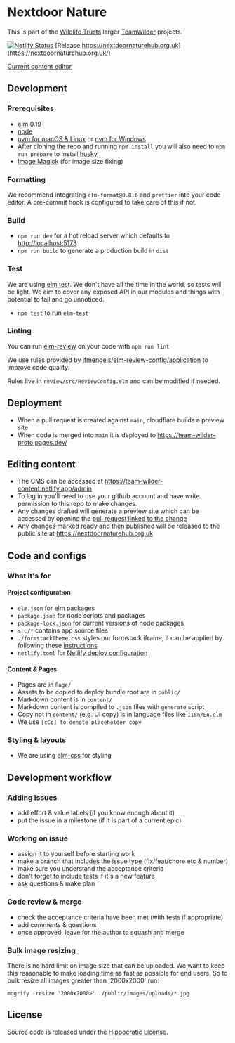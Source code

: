# Nextdoor Nature

This is part of the [Wildlife Trusts](https://www.wildlifetrusts.org/) larger [TeamWilder](https://www.hiwwt.org.uk/team-wilder) projects.

[![Netlify Status](https://api.netlify.com/api/v1/badges/383058cb-d638-4810-ba58-38139d1fdde0/deploy-status)](https://app.netlify.com/sites/team-wilder-content/deploys)
[Release https://nextdoornaturehub.org.uk](https://nextdoornaturehub.org.uk/)

[Current content editor](https://team-wilder-content.netlify.app/admin)

## Development

### Prerequisites

- [elm](http://elm-lang.org/) 0.19
- [node](https://nodejs.org/)
- [nvm for macOS & Linux](https://github.com/nvm-sh/nvm) or [nvm for Windows](https://github.com/coreybutler/nvm-windows)
- After cloning the repo and running `npm install` you will also need to `npm run prepare` to install [husky](https://blog.typicode.com/husky-git-hooks-autoinstall/)
- [Image Magick](https://imagemagick.org/index.php) (for image size fixing)

### Formatting

We recommend integrating `elm-format@0.8.6` and `prettier` into your code editor. A pre-commit hook is configured to take care of this if not.

### Build

- `npm run dev` for a hot reload server which defaults to [http://localhost:5173](http://localhost:5173)
- `npm run build` to generate a production build in `dist`

### Test

We are using [elm test](https://package.elm-lang.org/packages/elm-explorations/test/latest).
We don't have all the time in the world, so tests will be light.
We aim to cover any exposed API in our modules and things with potential to fail and go unnoticed.

- `npm test` to run `elm-test`

### Linting

You can run [elm-review](https://github.com/jfmengels/elm-review) on your code with `npm run lint`

We use rules provided by [jfmengels/elm-review-config/application](https://github.com/jfmengels/elm-review-config) to improve code quality.

Rules live in `review/src/ReviewConfig.elm` and can be modified if needed.

## Deployment

- When a pull request is created against `main`, cloudflare builds a preview site
- When code is merged into `main` it is deployed to https://team-wilder-proto.pages.dev/

## Editing content

- The CMS can be accessed at https://team-wilder-content.netlify.app/admin
- To log in you'll need to use your github account and have write permission to this repo to make changes.
- Any changes drafted will generate a preview site which can be accessed by opening the [pull request linked to the change](https://github.com/geeksforsocialchange/teamwilder/pulls)
- Any changes marked ready and then published will be released to the public site at https://nextdoornaturehub.org.uk

## Code and configs

### What it's for

#### Project configuration

- `elm.json` for elm packages
- `package.json` for node scripts and packages
- `package-lock.json` for current versions of node packages
- `src/*` contains app source files
- `./formstackTheme.css` styles our formstack iframe, it can be applied by following these [instructions](https://help.formstack.com/s/article/Custom-Form-Themes-and-CSS)
- `netlify.toml` for [Netlify deploy configuration](https://docs.netlify.com/configure-builds/file-based-configuration/)

#### Content & Pages

- Pages are in `Page/`
- Assets to be copied to deploy bundle root are in `public/`
- Markdown content is in `content/`
- Markdown content is compiled to `.json` files with `generate` script
- Copy not in `content/` (e.g. UI copy) is in language files like `I18n/En.elm`
- We use `[cCc] to denote placeholder copy`

### Styling & layouts

- We are using [elm-css](https://package.elm-lang.org/packages/rtfeldman/elm-css/latest/Css) for styling

## Development workflow

### Adding issues

- add effort & value labels (if you know enough about it)
- put the issue in a milestone (if it is part of a current epic)

### Working on issue

- assign it to yourself before starting work
- make a branch that includes the issue type (fix/feat/chore etc & number)
- make sure you understand the acceptance criteria
- don't forget to include tests if it's a new feature
- ask questions & make plan

### Code review & merge

- check the acceptance criteria have been met (with tests if appropriate)
- add comments & questions
- once approved, leave for the author to squash and merge

### Bulk image resizing

There is no hard limit on image size that can be uploaded. We want to keep
this reasonable to make loading time as fast as possible for end users. So
to bulk resize all images greater than '2000x2000' run:

```
mogrify -resize '2000x2000>' ./public/images/uploads/*.jpg
```

## License

Source code is released under the [Hippocratic License](https://firstdonoharm.dev/version/3/0/license/).

